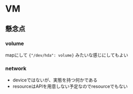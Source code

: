 # VM
## 懸念点
### volume

mapにして `{"/dev/hda": volume}` みたいな感じにしてもよい

### network

- deviceではないが、実態を持つ何かである
- resourceはAPIを用意しない予定なのでresourceでもない
